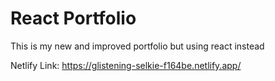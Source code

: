 # React Portfolio

This is my new and improved portfolio but using react instead

Netlify Link: https://glistening-selkie-f164be.netlify.app/

